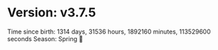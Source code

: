 # Version: v3.7.5
Time since birth: 1314 days, 31536 hours, 1892160 minutes, 113529600 seconds
Season: Spring 🌸
